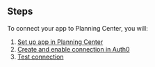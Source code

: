 ## Steps
To connect your app to Planning Center, you will:
1. [Set up app in Planning Center](#set-up-app-in-planning-center)
2. [Create and enable connection in Auth0](#create-and-enable-connection-in-auth0)
3. [Test connection](#test-connection)
